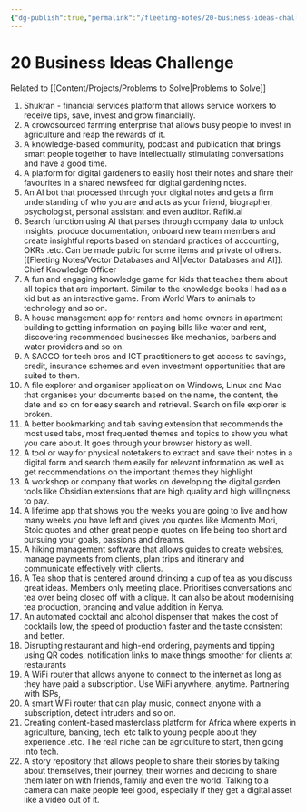 ```yaml
---
{"dg-publish":true,"permalink":"/fleeting-notes/20-business-ideas-challenge/","noteIcon":"2"}
---
```


# 20 Business Ideas Challenge

Related to [[Content/Projects/Problems to Solve\|Problems to Solve]]

1. Shukran - financial services platform that allows service workers to receive tips, save, invest and grow financially.
2. A crowdsourced farming enterprise that allows busy people to invest in agriculture and reap the rewards of it.
3. A knowledge-based community, podcast and publication that brings smart people together to have intellectually stimulating conversations and have a good time.
4. A platform for digital gardeners to easily host their notes and share their favourites in a shared newsfeed for digital gardening notes.
5. An AI bot that processed through your digital notes and gets a firm understanding of who you are and acts as your friend, biographer, psychologist, personal assistant and even auditor. Rafiki.ai
6. Search function using AI that parses through company data to unlock insights, produce documentation, onboard new team members and create insightful reports based on standard practices of accounting, OKRs .etc. Can be made public for some items and private of others. [[Fleeting Notes/Vector Databases and AI\|Vector Databases and AI]]. Chief Knowledge Officer
7. A fun and engaging knowledge game for kids that teaches them about all topics that are important. Similar to the knowledge books I had as a kid but as an interactive game. From World Wars to animals to technology and so on.
8. A house management app for renters and home owners in apartment building to getting information on paying bills like water and rent, discovering recommended businesses like mechanics, barbers and water providers and so on.
9. A SACCO for tech bros and ICT practitioners to get access to savings, credit, insurance schemes and even investment opportunities that are suited to them.
10. A file explorer and organiser application on Windows, Linux and Mac that organises your documents based on the name, the content, the date and so on for easy search and retrieval. Search on file explorer is broken.
11. A better bookmarking and tab saving extension that recommends the most used tabs, most frequented themes and topics to show you what you care about. It goes through your browser history as well.
12. A tool or way for physical notetakers to extract and save their notes in a digital form and search them easily for relevant information as well as get recommendations on the important themes they highlight
13. A workshop or company that works on developing the digital garden tools like Obsidian extensions that are high quality and high willingness to pay.
14. A lifetime app that shows you the weeks you are going to live and how many weeks you have left and gives you quotes like Momento Mori, Stoic quotes and other great people quotes on life being too short and pursuing your goals, passions and dreams.
15. A hiking management software that allows guides to create websites, manage payments from clients, plan trips and itinerary and communicate effectively with clients.
16. A Tea shop that is centered around drinking a cup of tea as you discuss great ideas. Members only meeting place. Prioritises conversations and tea over being closed off with a clique. It can also be about modernising tea production, branding and value addition in Kenya.
17. An automated cocktail and alcohol dispenser that makes the cost of cocktails low, the speed of production faster and the taste consistent and better.
18. Disrupting restaurant and high-end ordering, payments and tipping using QR codes, notification links to make things smoother for clients at restaurants
19. A WiFi router that allows anyone to connect to the internet as long as they have paid a subscription. Use WiFi anywhere, anytime. Partnering with ISPs, 
20. A smart WiFi router that can play music, connect anyone with a subscription, detect intruders and so on.
21. Creating content-based masterclass platform for Africa where experts in agriculture, banking, tech .etc talk to young people about they experience .etc. The real niche can be agriculture to start, then going into tech.
22. A story repository that allows people to share their stories by talking about themselves, their journey, their worries and deciding to share them later on with friends, family and even the world. Talking to a camera can make people feel good, especially if they get a digital asset like a video out of it.